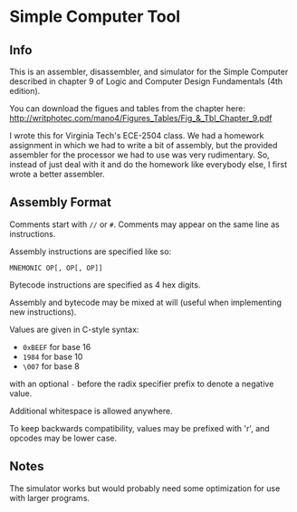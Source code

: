 # Simple Computer Tool

## Info

This is an assembler, disassembler, and simulator for the Simple Computer
described in chapter 9 of Logic and Computer Design Fundamentals (4th edition).

You can download the figues and tables from the chapter here:
<http://writphotec.com/mano4/Figures_Tables/Fig_&_Tbl_Chapter_9.pdf>

I wrote this for Virginia Tech's ECE-2504 class. We had a homework assignment
in which we had to write a bit of assembly, but the provided assembler for the
processor we had to use was very rudimentary. So, instead of just deal with it
and do the homework like everybody else, I first wrote a better assembler.

## Assembly Format

Comments start with `//` or `#`.
Comments may appear on the same line as instructions.

Assembly instructions are specified like so:

    MNEMONIC OP[, OP[, OP]]

Bytecode instructions are specified as 4 hex digits.

Assembly and bytecode may be mixed at will
(useful when implementing new instructions).

Values are given in C-style syntax:

* `0xBEEF` for base 16
* `1984` for base 10
* `\007` for base 8

with an optional `-` before the radix specifier prefix to denote a negative
value.

Additional whitespace is allowed anywhere.

To keep backwards compatibility, values may be prefixed with 'r',
and opcodes may be lower case.

## Notes

The simulator works but would probably need some optimization for use with
larger programs.
